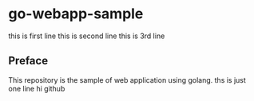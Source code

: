 # go-webapp-sample
this is first line
this is second line
this is 3rd line

## Preface
This repository is the sample of web application using golang.
ths is just one line
hi github
